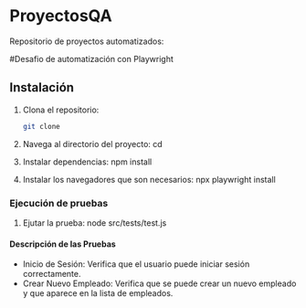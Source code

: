 # ProyectosQA
Repositorio de proyectos automatizados:

#Desafio de automatización con Playwright

## Instalación
1. Clona el repositorio:
   ```bash
   git clone

2. Navega al directorio del proyecto:
  cd

3. Instalar dependencias:
  npm install

4.  Instalar los navegadores que son necesarios:
   npx playwright install

### Ejecución de pruebas
1. Ejutar la prueba:
  node src/tests/test.js

#### Descripción de las Pruebas
- Inicio de Sesión: Verifica que el usuario puede iniciar sesión correctamente.
- Crear Nuevo Empleado: Verifica que se puede crear un nuevo empleado y que aparece en la lista de empleados. 



